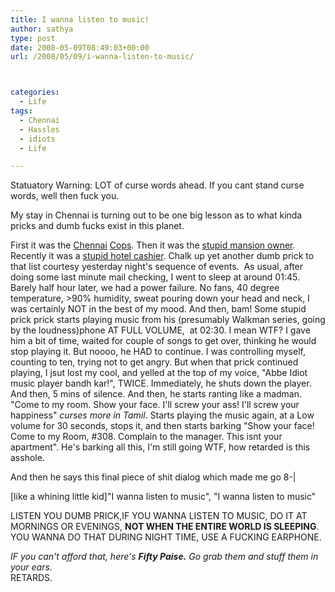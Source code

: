 ```yaml
---
title: I wanna listen to music!
author: sathya
type: post
date: 2008-05-09T08:49:03+00:00
url: /2008/05/09/i-wanna-listen-to-music/



categories:
  - Life
tags:
  - Chennai
  - Hassles
  - idiots
  - Life

---
```

Statuatory Warning: LOT of curse words ahead. If you cant stand curse words, well then fuck you.



My stay in Chennai is turning out to be one big lesson as to what kinda pricks and dumb fucks exist in this planet.

First it was the [Chennai][1] [Cops][2]. Then it was the [stupid mansion owner][3].  Recently it was a [stupid hotel cashier][4]. Chalk up yet another dumb prick to that list courtesy yesterday night's sequence of events.  As usual, after doing some last minute mail checking, I went to sleep at around 01:45. Barely half hour later, we had a power failure. No fans, 40 degree temperature, >90% humidity, sweat pouring down your head and neck, I was certainly NOT in the best of my mood. And then, bam! Some stupid prick prick starts playing music from his (presumably Walkman series, going by the loudness)phone AT FULL VOLUME,  at 02:30. I mean WTF? I gave him a bit of time, waited for couple of songs to get over, thinking he would stop playing it. But noooo, he HAD to continue. I was controlling myself, counting to ten, trying not to get angry. But when that prick continued playing, I jsut lost my cool, and yelled at the top of my voice, "Abbe Idiot music player bandh kar!", TWICE. Immediately, he shuts down the player. And then, 5 mins of silence. And then, he starts ranting like a madman. "Come to my room. Show your face. I'll screw your ass! I'll screw your happiness" _curses more in Tamil_. Starts playing the music again, at a Low volume for 30 seconds, stops it, and then starts barking "Show your face! Come to my Room, #308. Complain to the manager. This isnt your apartment". He's barking all this, I'm still going WTF, how retarded is this asshole.

And then he says this final piece of shit dialog which made me go 8-|

[like a whining little kid]"I wanna listen to music", "I wanna listen to music"

LISTEN YOU DUMB PRICK,IF YOU WANNA LISTEN TO MUSIC, DO IT AT MORNINGS OR EVENINGS, **NOT WHEN THE ENTIRE WORLD IS SLEEPING**. YOU WANNA DO THAT DURING NIGHT TIME, USE A FUCKING EARPHONE.

_IF you can't afford that, here's **Fifty Paise.** Go grab them and stuff them in your ears_.  
RETARDS.

 [1]: https://sathyabh.at/2008/01/13/my-room-gets-raided/
 [2]: https://sathyabh.at/2008/01/15/the-reason-why-my-room-was-raided/
 [3]: https://sathyabh.at/2008/01/19/my-laptop-chronicles-obtainingor-trying-to-obtain-a-bsnl-evdo-connection-part-1/
 [4]: https://sathyabh.at/2008/04/06/the-idiotic-hotel-cashier/

